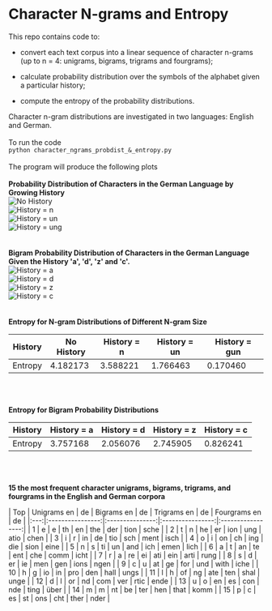 # Character N-grams and Entropy

This repo contains code to:

* convert each text corpus into a linear sequence of character n-grams
(up to n = 4: unigrams, bigrams, trigrams and fourgrams);

* calculate probability distribution over the symbols of the
alphabet given a particular history; 

* compute the entropy of the probability distributions. 

Character n-gram distributions are investigated in two languages: English and German.
</br>
</br>
To run the code 
</br>
`python character_ngrams_probdist_&_entropy.py`
</br>
</br>
The program will produce the following plots
</br>
</br>
**Probability Distribution of Characters in the German Language by Growing History**
</br>
![No History](1.1.prob_dist_no_history.png)
</br>
![History = n](1.2.prob_dist_n_history.png)
</br>
![History = un](1.3.prob_dist_un_history.png)
</br>
![History = ung](1.4.prob_dist_gun_history.png)
</br>
</br>
</br>
**Bigram Probability Distribution of Characters in the German Language Given the History 'a', 'd', 'z' and 'c'.**
</br>
![History = a](2.1.prob_dist_a_history.png)
</br>
![History = d](2.2.prob_dist_d_history.png)
</br>
![History = z](2.3.prob_dist_z_history.png)
</br>
![History = c](2.4.prob_dist_c_history.png) 
</br>
</br>
</br>
**Entropy for N-gram Distributions of Different N-gram Size**

| History | No History | History = n | History = un | History = gun |
|---------|------------|-------------|--------------|---------------|
| Entropy | 4.182173   | 3.588221    | 1.766463     | 0.170460      |

</br>
</br>

**Entropy for Bigram Probability Distributions**

| History | History = a   | History = d   | History =  z  | History =  c  |
|---------|---------------|---------------|---------------|---------------|
| Entropy | 3.757168      | 2.056076      | 2.745905      | 0.826241      |

</br>
</br>

**15 the most frequent character unigrams, bigrams, trigrams, and fourgrams in the English and German corpora**
</br>

| Top | Unigrams en | de | Bigrams en | de | Trigrams en | de | Fourgrams en | de |
|:---:|:----------------:|:---------------:|:----------------:|:-----------------:|
|  1  |      e | e       |     th | en     |     the | der    |    tion | sche    |
|  2  |       t | n      |     he | er     |     ion | ung    |    atio | chen    |
|  3  |       i | r      |     in | de     |     tio | sch    |    ment | isch    |
|  4  |       o | i      |     on | ch     |    ing | die     |    sion | eine    |
|  5  |       n | s      |     ti | un     |     and | ich    |    emen | lich    |
|  6  |       a | t      |     an | te     |     ent | che    |    comm | icht    |
|  7  |       r | a      |     re | ei     |    ati | ein     |    arti | rung    |
|  8  |      s | d       |     er | ie     |     men | gen    |    ions | ngen    |
|  9  |      c | u       |     at | ge     |     for | und    |    with | iche    |
| 10  |      h | g       |     io | in     |    pro | den     |    hall | ungs    |
| 11  |      l | h       |     of | ng     |     ate | ten    |    shal | unge    |
|  12 |       d | l      |     or | nd     |     com | ver    |    rtic | ende    |
| 13  |       u | o      |     en | es     |     con | nde    |    ting | über    |
| 14  |       m | m      |     nt | be     |     ter | hen    |    that | komm    |
| 15  |       p | c      |     es | st     |    ons | cht     |    ther | nder    |

</br>